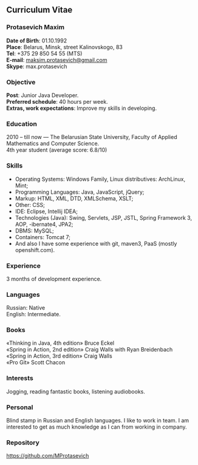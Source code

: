 ## Curriculum Vitae

### Protasevich Maxim
**Date of Birth**: 01.10.1992 <br>
**Place**: Belarus, Minsk, street Kalinovskogo, 83 <br>
**Tel**: +375 29 850 54 55 (MTS) <br>
**E-mail**: maksim.protasevich@gmail.com <br>
**Skype**: max.protasevich

### Objective
**Post**: Junior Java Developer. <br>
**Preferred schedule**: 40 hours per week. <br>
**Extras, work expectations**: Improve my skills in developing. <br>

### Education
2010 – till now — The Belarusian State University, Faculty of Applied Mathematics and
Computer Science. <br>
4th year student (average score: 6.8/10)

### Skills
- Operating Systems: Windows Family, Linux distributives: ArchLinux, Mint;
- Programming Languages: Java, JavaScript, jQuery;
- Markup: HTML, XML, DTD, XMLSchema, XSLT;
- Other: CSS;
- IDE: Eclipse, Intellij IDEA;
- Technologies (Java): Swing, Servlets, JSP, JSTL, Spring Framework 3, AOP,
-ibernate4, JPA2;
- DBMS: MySQL;
- Containers: Tomcat 7;
- And also I have some experience with git, maven3, PaaS (mostly openshift.com).

### Experience
3 months of development experience.

### Languages
Russian: Native <br>
English: Intermediate.

### Books
«Thinking in Java, 4th edition» Bruce Eckel <br>
«Spring in Action, 2nd edition» Craig Walls with Ryan Breidenbach <br>
«Spring in Action, 3rd edition» Craig Walls <br>
«Pro Git» Scott Chacon <br>

### Interests
Jogging, reading fantastic books, listening audiobooks.

### Personal
Blind stamp in Russian and English languages. I like to work in team. I am interested to
get as much knowledge as I can from working in company.

### Repository
<https://github.com/MProtasevich>
